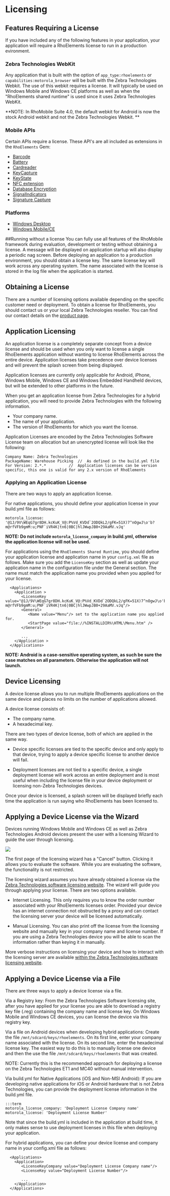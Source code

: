 # Licensing


## Features Requiring a License

If you have included any of the following features in your application, your application will require a RhoElements license to run in a production evironment.

### Zebra Technologies WebKit
Any application that is built with the option of `app_type:rhoelements` or `capabilities:motorola_browser` will be built with the Zebra Technologies Webkit. The use of this webkit requires a license. It will typically be used on Windows Mobile and Windows CE platforms as well as when the "RhoElements shared runtime" is used since it uses Zebra Technologies WebKit.

**NOTE: In RhoMobile Suite 4.0, the default webkit for Android is now the stock Android webkit and not the Zebra Technologies Webkit. **

### Mobile APIs
Certain APIs require a license. These API's are all included as extensions in the `RhoElements` Gem: 

* [Barcode](../api/barcode)
* [Battery](../api/battery)
* [Cardreader](../api/cardreader)
* [KeyCapture](../api/cardreader)
* [KeyState](../api/cardreader)
* [NFC extension](../../2.2.0/rhodes/device-caps#nfc)
* [Database Encryption](../../2.2.0/rhodes/rhom#database-encryption)
* [SignalIndicators](../api/signalindicators)
* [Signature Capture](../api/signature)

### Platforms
* [Windows Desktop](build_win)
* [Windows Mobile/CE](build_wm)

##Running without a license
You can fully use all features of the RhoMobile framework during evaluation, development or testing without obtaining a license. A message will be displayed on application startup will also display a periodic nag screen. Before deploying an application to a production environment, you should obtain a license key. The same license key will work across any operating system. The name associated with the license is stored in the log file when the application is started.

## Obtaining a License

There are a number of licensing options available depending on the specific customer need or deployment. To obtain a license for RhoElements, you should contact us or your local Zebra Technologies reseller. You can find our contact details on the [product page](http://www.motorola.com/Business/US-EN/Business+Product+and+Services/Software+and+Applications/RhoMobile+Suite/RhoElements).

## Application Licensing

An application license is a completely separate concept from a device license and should be used when you only want to license a single RhoElements application without wanting to license RhoElements across the entire device.  Application licenses take precedence over device licenses and will prevent the splash screen from being displayed.

Application licenses are currently only applicable for Android, iPhone, Windows Mobile, Windows CE and Windows Embedded Handheld devices, but will be extended to other platforms in the future.

When you get an application license from Zebra Technologies for a hybrid application, you will need to provide Zebra Technologies with the following information.

* Your company name.
* The name of your application.
* The version of RhoElements for which you want the license.

Application Licenses are encoded by the Zebra Technologies Software License team on allocation but an unencrypted license will look like the following:

	Company Name: Zebra Technologies
	PackageName: Warehouse Picking	//  As defined in the build.yml file
	For Version: 2.*.*			//  Application licenses can be version specific, this one is valid for any 2.x version of RhoElements

### Applying an Application License

There are two ways to apply an application license.

For native applications, you should define your application license in your build.yml file as follows:

	motorola_license: '@1J/9V\WEqG7gr8DH.kcKuK_V@:P%Vd_KVDd`2ODQkL2/gFK=51X)7^nOgwJ\o'b?m@rfVFb9gmM:u;PNF`iVR4K|tn6|0BC|hlJWwpJB0+29AaMV.vJq'

**NOTE: Do not include `motorola_license_company` in build.yml, otherwise the application license will not be used.**

For applications using the `RhoElements Shared Runtime`, you should define your application license and application name in your `config.xml` file as follows. Make sure you add the `LicenseKey` section as well as update your application name in the configuration file under the General section. The name must match the application name you provided when you applied for your license.

	  <Applications>
	    <Application >
	       <LicenseKey value="@1J/9V\WEqG7gr8DH.kcKuK_V@:P%Vd_KVDd`2ODQkL2/gFK=51X)7^nOgwJ\o'b?m@rfVFb9gmM:u;PNF`iVR4K|tn6|0BC|hlJWwpJB0+29AaMV.vJq"/>
           <General>
              <Name value="Menu"/> set to the application name you applied for.
              <StartPage value="file://%INSTALLDIR%\HTML\Menu.htm" />
           </General>

	       ...
	    </Application >
	  </Applications>

**NOTE: Android is a case-sensitive operating system, as such be sure the case matches on all parameters. Otherwise the application will not launch.**

## Device Licensing

A device license allows you to run multiple RhoElements applications on the same device and places no limits on the number of applications allowed. 

A device license consists of:

* The company name.
* A hexadecimal key.

There are two types of device license, both of which are applied in the same way.

* Device specific licenses are tied to the specific device and only apply to that device, trying to apply a device specific license to another device will fail.

* Deployment licenses are not tied to a specific device, a single deployment license will work across an entire deployment and is most useful when including the license file in your device deployment or licensing non-Zebra Technologies devices.

Once your device is licensed, a splash screen will be displayed briefly each time the application is run saying who RhoElements has been licensed to.

## Applying a Device License via the Wizard

Devices running Windows Mobile and Windows CE as well as Zebra Technologies Android devices present the user with a licensing Wizard to guide the user through licensing.

<img src="https://s3.amazonaws.com/docs.tau-technologies.com/images/rhoelements/rhoe-license.png">

The first page of the licensing wizard has a "Cancel" button. Clicking it allows you to evaluate the software. While you are evaluating the software, the functionality is not restricted.

The licensing wizard assumes you have already obtained a license via the [Zebra Technologies software licensing website](https://softwarelicensing.motorolasolutions.com). The wizard will guide you through applying your license. There are two options available.

* Internet Licensing.  This only requires you to know the order number associated with your RhoElements licenses order.  Provided your device has an internet connection not obstructed by a proxy and can contact the licensing server your device will be licensed automatically.

* Manual Licensing.  You can also print off the license from the licensing website and manually key in your company name and license number. If you are using a Zebra Technologies device you will be able to scan the information rather than keying it in manually.

More verbose instructions on licensing your device and how to interact with the licensing server are available [within the Zebra Technologies software licensing website](https://softwarelicensing.motorolasolutions.com/documentation/index.html#licensingRuntime).

## Applying a Device License via a File

There are three ways to apply a device license via a file.

Via a Registry key: From the Zebra Technologies Software licensing site, after you have applied for your license you are able to download a registry key file (.reg) containing the company name and license key.  On Windows Mobile and Windows CE devices, you can license the device via this registry key.

Via a file on Android devices when developing hybrid applications: Create the file `/mnt/sdcard/keys/rhoelements`. On its first line, enter your company name associated with the license. On its second line, enter the hexadecimal license key. The easiest way to do this is to manually license one device and then the use the file `/mnt/sdcard/keys/rhoelements` that was created.

NOTE: Currently this is the recommended approach for deploying a license on the Zebra Technologies ET1 and MC40 without manual intervention.

Via build.yml for Native Applications (iOS and Non-MSI Android): If you are developing native applications for iOS or Android hardware that is not Zebra Technologies, you can provide the deployment license information in the build.yml file.

	:::term
	motorola_license_company: 'Deployment License Company name'
	motorola_license: 'Deployment License Number'

Note that since the build.yml is included in the application at build time, it only makes sense to use deployment licenses in this file when deploying your application. 

For hybrid applications, you can define your device license and company name in your config.xml file as follows:

	  <Applications>
	    <Application> 
	       <LicenseKeyCompany value="Deployment License Company name"/>
	       <LicenseKey value="Deployment License Number"/>

	       ...
	    </Application> 
	  </Applications>
